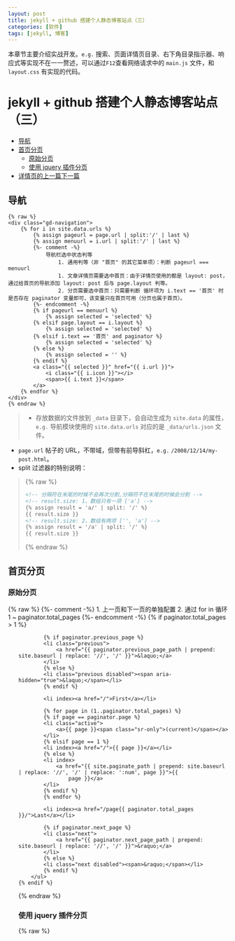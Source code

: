 ```yaml
---
layout: post
title: jekyll + github 搭建个人静态博客站点（三）
categories: [软件]
tags: [jekyll, 博客]
---
```


本章节主要介绍实战开发。``e.g.`` 搜索、页面详情页目录、右下角目录指示器、响应式等实现不在一一赘述，可以通过``F12``查看网络请求中的 ``main.js`` 文件，和　``layout.css`` 有实现的代码。

# jekyll + github 搭建个人静态博客站点（三）
+ [导航](#导航)
+ [首页分页](#首页分页)
    + [原始分页](#原始分页)
    + [使用 jquery 插件分页](#使用-jquery-插件分页)
+ [详情页的上一篇下一篇](#详情页的上一篇下一篇)




## 导航
```
{% raw %}
<div class="gd-navigation">
    {% for i in site.data.urls %}
        {% assign pageurl = page.url | split:'/' | last %}
        {% assign menuurl = i.url | split:'/' | last %}
        {%- comment -%}
            导航栏选中状态判等
                1. 通用判等（非 "首页" 的其它菜单项）：判断 pageurl === menuurl
                1. 文章详情页需要选中首页：由于详情页使用的都是 layout: post，通过给首页的导航添加 layout: post 后与 page.layout 判等。
                2. 分页需要选中首页：只需要判断 循环项为 i.text == '首页' 时是否存在 paginator 变量即可，该变量只在首页可用（分页也属于首页）。
        {%- endcomment -%}
        {% if pageurl == menuurl %}
            {% assign selected = 'selected' %}
        {% elsif page.layout == i.layout %}
            {% assign selected = 'selected' %}
        {% elsif i.text == '首页' and paginator %}
            {% assign selected = 'selected' %}
        {% else %}
            {% assign selected = '' %}
        {% endif %}
        <a class="{{ selected }}" href="{{ i.url }}">
            <i class="{{ i.icon }}"></i>
            <span>{{ i.text }}</span>
        </a>
    {% endfor %}
</div>
{% endraw %}
```
> + 存放数据的文件放到 ``_data`` 目录下，会自动生成为 ``site.data`` 的属性，``e.g.`` 导航模块使用的 ``site.data.urls`` 对应的是 ``_data/urls.json`` 文件。
+ ``page.url`` 帖子的 URL，不带域，但带有前导斜杠，``e.g.`` ``/2008/12/14/my-post.html``。
+   split 过滤器的特别说明：
>   {% raw %}
>   ```html
>   <!-- 分隔符在末尾的时候不会再次分割,分隔符不在末尾的时候会分割 -->
>   <!-- result.size: 1，数组只有一项 ['a'] -->
>   {% assign result = 'a/' | split: '/' %}
>   {{ result.size }}
>   <!-- result.size: 2，数组有两项 ['', 'a'] -->
>   {% assign result = '/a' | split: '/' %}
>   {{ result.size }}
>
>   ```
>   {% endraw %}




## 首页分页
### 原始分页
{% raw %}
    {%- comment -%}
        1. 上一页和下一页的单独配置
        2. 通过 for in 循环 1 ~ paginator.total_pages
    {%- endcomment -%}
    {% if paginator.total_pages > 1 %}
        <ul class="pager">

            {% if paginator.previous_page %}
            <li class="previous">
                <a href="{{ paginator.previous_page_path | prepend: site.baseurl | replace: '//', '/' }}">&laquo;</a>
            </li>
            {% else %}
            <li class="previous disabled"><span aria-hidden="true">&laquo;</span></li>
            {% endif %}

            <li index><a href="/">First</a></li>

            {% for page in (1..paginator.total_pages) %}
            {% if page == paginator.page %}
            <li class="active">
                <a>{{ page }}<span class="sr-only">(current)</span></a>
            </li>
            {% elsif page == 1 %}
            <li index><a href="/">{{ page }}</a></li>
            {% else %}
            <li index>
                <a href="{{ site.paginate_path | prepend: site.baseurl | replace: '//', '/' | replace: ':num', page }}">{{
                    page }}</a>
            </li>
            {% endif %}
            {% endfor %}

            <li index><a href="/page{{ paginator.total_pages }}/">Last</a></li>

            {% if paginator.next_page %}
            <li class="next">
                <a href="{{ paginator.next_page_path | prepend: site.baseurl | replace: '//', '/' }}">&raquo;</a>
            </li>
            {% else %}
            <li class="next disabled"><span>&raquo;</span></li>
            {% endif %}
        </ul>
    {% endif %}
{% endraw %}




### 使用 jquery 插件分页
{% raw %}
    <!-- js -->
    <script type="text/javascript">
        function loadedCallback(index) {
            console.log('[ui-pagination] loadCallback', index);
        }

        function currentChange(index) {
            var url = window.location.protocol + '//'  + window.location.host;

            if (index !== '1') {
                url += '{{ site.paginate_path }}'.replace(':num', index);
            }

            window.location.href = url;
        }

        $('.ui-pagination').pagination({
                total: {{ paginator.total_posts }},
                pageCount: 6,
                pageSize: {{ paginator.per_page }},
                currentPage: {{ paginator.page }},
                loaded: loadedCallback,
                currentChange: currentChange
            });
    </script>

    <!-- css -->
    <style>
        .ui-pagination {
            border-left: 1px solid #e2e2e2;
            font-family: Tahoma,'Microsoft YaHei';font-size: 12px;line-height: 28px;

            .prev,
            .next {
                font-family: SimSun;
            }

            .item,
            .divide {
                float: left;
                border: 1px solid #e2e2e2;border-left: none 0;
                padding: 0 10px;
                color: #333
            }

            .item.selected,
            .item:hover {
                background-color: #274693;color: #fff
            }

            .divide {
                display: none;
            }


            .disabled {
                color: #e2e2e2;
            }

            .disabled:hover {
                color: #e2e2e2;
                background-color: #fff;
                cursor: not-allowed;
            }
        }
    </style>
{% endraw%}
> + jquery 分页插件站内搜索 ``jquery``。




## 详情页的上一篇下一篇
{% raw %}
    <div class="gd-nearbyBlog">
        <div class="gd-nearbyBlog-col">
            <i class="el-icon-arrow-left"></i>
            <b>上一个</b>
            {% if page.previous.url %}
            <a href="{{ site.url }}{{ page.previous.url }}">{{ page.previous.title }}</a>
            {% else %}
            <span>没有了</span>
            {% endif %}
        </div>
        <div class="gd-nearbyBlog-col">
            <i class="el-icon-arrow-right"></i>
            <b>下一个</b>
            {% if page.next.url %}
            <a href="{{ site.url }}{{ page.next.url }}">{{ page.next.title }}</a>
            {% else %}
            <span>没有了</span>
            {% endif %}
        </div>
    </div>
{% endraw %}
